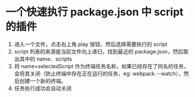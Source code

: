 # 一个快速执行 package.json 中 script 的插件

1. 进入一个文件，点击右上角 play 按钮，然后选择需要执行的 script
2. script 列表的来源是当前文件向上递归，找到最近的 package.json，然后取出其中的 name、scripts
3. 将 name+selectedScript 作为终端任务名称，如果已经存在了同名的任务，会将其关闭（防止终端中存在正在运行的任务，eg: webpack --watch），然后创建一个新的终端。
4. 任务执行成功会自动关闭
